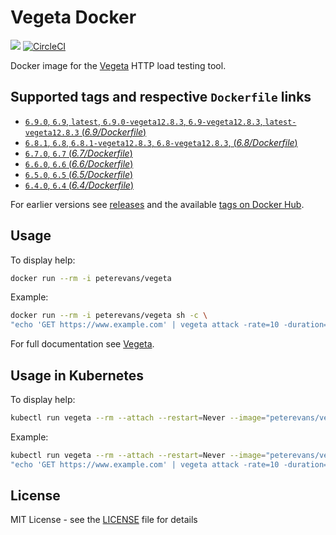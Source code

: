 # Vegeta Docker
[![](https://images.microbadger.com/badges/image/peterevans/vegeta.svg)](https://microbadger.com/images/peterevans/vegeta)
[![CircleCI](https://circleci.com/gh/peter-evans/vegeta-docker/tree/master.svg?style=svg)](https://circleci.com/gh/peter-evans/vegeta-docker/tree/master)

Docker image for the [Vegeta](https://github.com/tsenart/vegeta) HTTP load testing tool.

## Supported tags and respective `Dockerfile` links

- [`6.9.0`, `6.9`, `latest`, `6.9.0-vegeta12.8.3`, `6.9-vegeta12.8.3`, `latest-vegeta12.8.3`  (*6.9/Dockerfile*)](https://github.com/peter-evans/vegeta-docker/tree/v6.9.0)
- [`6.8.1`, `6.8`, `6.8.1-vegeta12.8.3`, `6.8-vegeta12.8.3`,  (*6.8/Dockerfile*)](https://github.com/peter-evans/vegeta-docker/tree/v6.8.1)
- [`6.7.0`, `6.7`  (*6.7/Dockerfile*)](https://github.com/peter-evans/vegeta-docker/tree/v6.7.0)
- [`6.6.0`, `6.6`  (*6.6/Dockerfile*)](https://github.com/peter-evans/vegeta-docker/tree/v6.6.0)
- [`6.5.0`, `6.5`  (*6.5/Dockerfile*)](https://github.com/peter-evans/vegeta-docker/tree/v6.5.0)
- [`6.4.0`, `6.4`  (*6.4/Dockerfile*)](https://github.com/peter-evans/vegeta-docker/tree/v6.4.0)

For earlier versions see [releases](https://github.com/peter-evans/vegeta-docker/releases) and the available [tags on Docker Hub](https://hub.docker.com/r/peterevans/vegeta/tags/).

## Usage

To display help:
```bash
docker run --rm -i peterevans/vegeta
```
Example:
```bash
docker run --rm -i peterevans/vegeta sh -c \
"echo 'GET https://www.example.com' | vegeta attack -rate=10 -duration=30s | tee results.bin | vegeta report"
```
For full documentation see [Vegeta](https://github.com/tsenart/vegeta).

## Usage in Kubernetes

To display help:
```bash
kubectl run vegeta --rm --attach --restart=Never --image="peterevans/vegeta"
```
Example:
```bash
kubectl run vegeta --rm --attach --restart=Never --image="peterevans/vegeta" -- sh -c \
"echo 'GET https://www.example.com' | vegeta attack -rate=10 -duration=30s | tee results.bin | vegeta report"
```

## License

MIT License - see the [LICENSE](LICENSE) file for details
